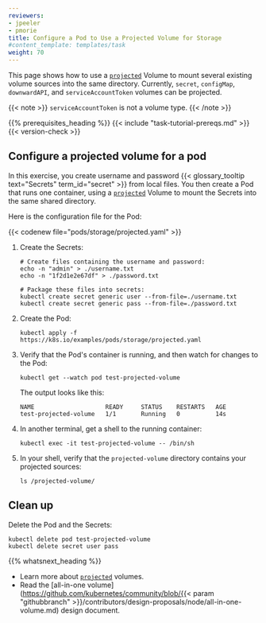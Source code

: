 ```yaml
---
reviewers:
- jpeeler
- pmorie
title: Configure a Pod to Use a Projected Volume for Storage
#content_template: templates/task
weight: 70
---
```


<!-- overview -->
This page shows how to use a [`projected`](/docs/concepts/storage/volumes/#projected) Volume to mount
several existing volume sources into the same directory. Currently, `secret`, `configMap`, `downwardAPI`,
and `serviceAccountToken` volumes can be projected.

{{< note >}}
`serviceAccountToken` is not a volume type.
{{< /note >}}


{{% prerequisites_heading %}}
{{< include "task-tutorial-prereqs.md" >}} {{< version-check >}}


<!-- steps -->
## Configure a projected volume for a pod

In this exercise, you create username and password {{< glossary_tooltip text="Secrets" term_id="secret" >}} from local files. You then create a Pod that runs one container, using a [`projected`](/docs/concepts/storage/volumes/#projected) Volume to mount the Secrets into the same shared directory.

Here is the configuration file for the Pod:

{{< codenew file="pods/storage/projected.yaml" >}}

1. Create the Secrets:

    ```shell
    # Create files containing the username and password:
    echo -n "admin" > ./username.txt
    echo -n "1f2d1e2e67df" > ./password.txt

    # Package these files into secrets:
    kubectl create secret generic user --from-file=./username.txt
    kubectl create secret generic pass --from-file=./password.txt
    ```
1. Create the Pod:

    ```shell
    kubectl apply -f https://k8s.io/examples/pods/storage/projected.yaml
    ```
1. Verify that the Pod's container is running, and then watch for changes to
the Pod:

    ```shell
    kubectl get --watch pod test-projected-volume
    ```
    The output looks like this:
    ```
    NAME                    READY     STATUS    RESTARTS   AGE
    test-projected-volume   1/1       Running   0          14s
    ```
1. In another terminal, get a shell to the running container:

    ```shell
    kubectl exec -it test-projected-volume -- /bin/sh
    ```
1. In your shell, verify that the `projected-volume` directory contains your projected sources:

    ```shell
    ls /projected-volume/
    ```

## Clean up

Delete the Pod and the Secrets:

```shell
kubectl delete pod test-projected-volume
kubectl delete secret user pass
```



{{% whatsnext_heading %}}
* Learn more about [`projected`](/docs/concepts/storage/volumes/#projected) volumes.
* Read the [all-in-one volume](https://github.com/kubernetes/community/blob/{{< param "githubbranch" >}}/contributors/design-proposals/node/all-in-one-volume.md) design document.

